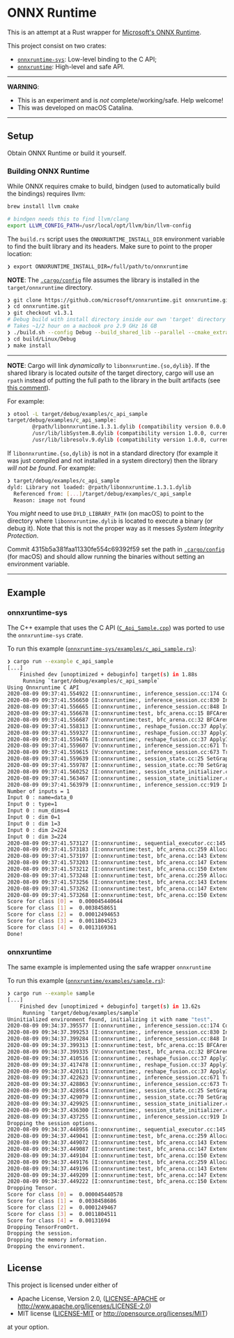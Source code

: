 # ONNX Runtime

This is an attempt at a Rust wrapper for
[Microsoft's ONNX Runtime](https://github.com/microsoft/onnxruntime).

This project consist on two crates:

* [`onnxruntime-sys`](onnxruntime-sys): Low-level binding to the C API;
* [`onnxruntime`](onnxruntime): High-level and safe API.

---

**WARNING**:

* This is an experiment and is _not_ complete/working/safe. Help welcome!
* This was developed on macOS Catalina.

---

## Setup

Obtain ONNX Runtime or build it yourself.

### Building ONNX Runtime

While ONNX requires cmake to build, bindgen (used to automatically build the bindings) requires
llvm:

```sh
brew install llvm cmake

# bindgen needs this to find llvm/clang
export LLVM_CONFIG_PATH=/usr/local/opt/llvm/bin/llvm-config
```

The `build.rs` script uses the `ONNXRUNTIME_INSTALL_DIR` environment variable to
find the built library and its headers. Make sure to point to the proper location:

```sh
❯ export ONNXRUNTIME_INSTALL_DIR=/full/path/to/onnxruntime
```

**NOTE**: The [`.cargo/config`](.cargo/config) file assumes the library is installed
          in the `target/onnxruntime` directory.

```sh
❯ git clone https://github.com/microsoft/onnxruntime.git onnxruntime.git
❯ cd onnxruntime.git
❯ git checkout v1.3.1
# Debug build with install directory inside our own 'target' directory
# Takes ~1/2 hour on a macbook pro 2.9 GHz 16 GB
❯ ./build.sh --config Debug --build_shared_lib --parallel --cmake_extra_defines="CMAKE_INSTALL_PREFIX=../../../../target/onnxruntime"
❯ cd build/Linux/Debug
❯ make install
```

---

**NOTE**: Cargo will link _dynamically_ to `libonnxruntime.{so,dylib}`. If the shared library is
located _outsite_ of the target directory, cargo will use an `rpath` instead of putting the full
path to the library in the built artifacts (see [this comment](https://github.com/rust-lang/cargo/issues/4421#issuecomment-325209304)).

For example:

```sh
❯ otool -L target/debug/examples/c_api_sample
target/debug/examples/c_api_sample:
        @rpath/libonnxruntime.1.3.1.dylib (compatibility version 0.0.0, current version 1.3.1)
        /usr/lib/libSystem.B.dylib (compatibility version 1.0.0, current version 1281.100.1)
        /usr/lib/libresolv.9.dylib (compatibility version 1.0.0, current version 1.0.0)
```

If `libonnxruntime.{so,dylib}` is not in a standard
directory (for example it was just compiled and not installed in a system directory) then
the library _will not be found_. For example:

```sh
❯ target/debug/examples/c_api_sample
dyld: Library not loaded: @rpath/libonnxruntime.1.3.1.dylib
  Referenced from: [...]/target/debug/examples/c_api_sample
  Reason: image not found
```

You _might_ need to use `DYLD_LIBRARY_PATH` (on macOS) to point to the directory where
`libonnxruntime.dylib` is located to execute a binary (or debug it). Note that this is not
the proper way as it messes _System Integrity Protection_.

Commit 4315b5a381faa11330fe554c69392f59 set the path in
[`.cargo/config`](.cargo/config) (for macOS) and should allow running the
binaries without setting an environment variable.

---

## Example

### onnxruntime-sys

The C++ example that uses the C API
([`C_Api_Sample.cpp`](https://github.com/microsoft/onnxruntime/blob/v1.3.1/csharp/test/Microsoft.ML.OnnxRuntime.EndToEndTests.Capi/C_Api_Sample.cpp))
was ported to use the `onnxruntime-sys` crate.

To run this example ([`onnxruntime-sys/examples/c_api_sample.rs`](onnxruntime-sys/examples/c_api_sample.rs)):

```sh
❯ cargo run --example c_api_sample
[...]
    Finished dev [unoptimized + debuginfo] target(s) in 1.88s
     Running `target/debug/examples/c_api_sample`
Using Onnxruntime C API
2020-08-09 09:37:41.554922 [I:onnxruntime:, inference_session.cc:174 ConstructorCommon] Creating and using per session threadpools since use_per_session_threads_ is true
2020-08-09 09:37:41.556650 [I:onnxruntime:, inference_session.cc:830 Initialize] Initializing session.
2020-08-09 09:37:41.556665 [I:onnxruntime:, inference_session.cc:848 Initialize] Adding default CPU execution provider.
2020-08-09 09:37:41.556678 [I:onnxruntime:test, bfc_arena.cc:15 BFCArena] Creating BFCArena for Cpu
2020-08-09 09:37:41.556687 [V:onnxruntime:test, bfc_arena.cc:32 BFCArena] Creating 21 bins of max chunk size 256 to 268435456
2020-08-09 09:37:41.558313 [I:onnxruntime:, reshape_fusion.cc:37 ApplyImpl] Total fused reshape node count: 0
2020-08-09 09:37:41.559327 [I:onnxruntime:, reshape_fusion.cc:37 ApplyImpl] Total fused reshape node count: 0
2020-08-09 09:37:41.559476 [I:onnxruntime:, reshape_fusion.cc:37 ApplyImpl] Total fused reshape node count: 0
2020-08-09 09:37:41.559607 [V:onnxruntime:, inference_session.cc:671 TransformGraph] Node placements
2020-08-09 09:37:41.559615 [V:onnxruntime:, inference_session.cc:673 TransformGraph] All nodes have been placed on [CPUExecutionProvider].
2020-08-09 09:37:41.559639 [I:onnxruntime:, session_state.cc:25 SetGraph] SaveMLValueNameIndexMapping
2020-08-09 09:37:41.559787 [I:onnxruntime:, session_state.cc:70 SetGraph] Done saving OrtValue mappings.
2020-08-09 09:37:41.560252 [I:onnxruntime:, session_state_initializer.cc:178 SaveInitializedTensors] Saving initialized tensors.
2020-08-09 09:37:41.563467 [I:onnxruntime:, session_state_initializer.cc:223 SaveInitializedTensors] Done saving initialized tensors
2020-08-09 09:37:41.563979 [I:onnxruntime:, inference_session.cc:919 Initialize] Session successfully initialized.
Number of inputs = 1
Input 0 : name=data_0
Input 0 : type=1
Input 0 : num_dims=4
Input 0 : dim 0=1
Input 0 : dim 1=3
Input 0 : dim 2=224
Input 0 : dim 3=224
2020-08-09 09:37:41.573127 [I:onnxruntime:, sequential_executor.cc:145 Execute] Begin execution
2020-08-09 09:37:41.573183 [I:onnxruntime:test, bfc_arena.cc:259 AllocateRawInternal] Extending BFCArena for Cpu. bin_num:13 rounded_bytes:3154176
2020-08-09 09:37:41.573197 [I:onnxruntime:test, bfc_arena.cc:143 Extend] Extended allocation by 4194304 bytes.
2020-08-09 09:37:41.573203 [I:onnxruntime:test, bfc_arena.cc:147 Extend] Total allocated bytes: 9137152
2020-08-09 09:37:41.573212 [I:onnxruntime:test, bfc_arena.cc:150 Extend] Allocated memory at 0x7fb7d6cb7000 to 0x7fb7d70b7000
2020-08-09 09:37:41.573248 [I:onnxruntime:test, bfc_arena.cc:259 AllocateRawInternal] Extending BFCArena for Cpu. bin_num:8 rounded_bytes:65536
2020-08-09 09:37:41.573256 [I:onnxruntime:test, bfc_arena.cc:143 Extend] Extended allocation by 4194304 bytes.
2020-08-09 09:37:41.573262 [I:onnxruntime:test, bfc_arena.cc:147 Extend] Total allocated bytes: 13331456
2020-08-09 09:37:41.573268 [I:onnxruntime:test, bfc_arena.cc:150 Extend] Allocated memory at 0x7fb7d70b7000 to 0x7fb7d74b7000
Score for class [0] =  0.000045440644
Score for class [1] =  0.0038458651
Score for class [2] =  0.00012494653
Score for class [3] =  0.0011804523
Score for class [4] =  0.0013169361
Done!
```

### onnxruntime

The same example is implemented using the safe wrapper `onnxruntime`

To run this example ([`onnxruntime/examples/sample.rs`](onnxruntime/examples/sample.rs)):

```sh
❯ cargo run --example sample
[...]
    Finished dev [unoptimized + debuginfo] target(s) in 13.62s
     Running `target/debug/examples/sample`
Uninitialized environment found, initializing it with name "test".
2020-08-09 09:34:37.395577 [I:onnxruntime:, inference_session.cc:174 ConstructorCommon] Creating and using per session threadpools since use_per_session_threads_ is true
2020-08-09 09:34:37.399253 [I:onnxruntime:, inference_session.cc:830 Initialize] Initializing session.
2020-08-09 09:34:37.399284 [I:onnxruntime:, inference_session.cc:848 Initialize] Adding default CPU execution provider.
2020-08-09 09:34:37.399313 [I:onnxruntime:test, bfc_arena.cc:15 BFCArena] Creating BFCArena for Cpu
2020-08-09 09:34:37.399335 [V:onnxruntime:test, bfc_arena.cc:32 BFCArena] Creating 21 bins of max chunk size 256 to 268435456
2020-08-09 09:34:37.410516 [I:onnxruntime:, reshape_fusion.cc:37 ApplyImpl] Total fused reshape node count: 0
2020-08-09 09:34:37.417478 [I:onnxruntime:, reshape_fusion.cc:37 ApplyImpl] Total fused reshape node count: 0
2020-08-09 09:34:37.420131 [I:onnxruntime:, reshape_fusion.cc:37 ApplyImpl] Total fused reshape node count: 0
2020-08-09 09:34:37.422623 [V:onnxruntime:, inference_session.cc:671 TransformGraph] Node placements
2020-08-09 09:34:37.428863 [V:onnxruntime:, inference_session.cc:673 TransformGraph] All nodes have been placed on [CPUExecutionProvider].
2020-08-09 09:34:37.428954 [I:onnxruntime:, session_state.cc:25 SetGraph] SaveMLValueNameIndexMapping
2020-08-09 09:34:37.429079 [I:onnxruntime:, session_state.cc:70 SetGraph] Done saving OrtValue mappings.
2020-08-09 09:34:37.429925 [I:onnxruntime:, session_state_initializer.cc:178 SaveInitializedTensors] Saving initialized tensors.
2020-08-09 09:34:37.436300 [I:onnxruntime:, session_state_initializer.cc:223 SaveInitializedTensors] Done saving initialized tensors
2020-08-09 09:34:37.437255 [I:onnxruntime:, inference_session.cc:919 Initialize] Session successfully initialized.
Dropping the session options.
2020-08-09 09:34:37.448956 [I:onnxruntime:, sequential_executor.cc:145 Execute] Begin execution
2020-08-09 09:34:37.449041 [I:onnxruntime:test, bfc_arena.cc:259 AllocateRawInternal] Extending BFCArena for Cpu. bin_num:13 rounded_bytes:3154176
2020-08-09 09:34:37.449072 [I:onnxruntime:test, bfc_arena.cc:143 Extend] Extended allocation by 4194304 bytes.
2020-08-09 09:34:37.449087 [I:onnxruntime:test, bfc_arena.cc:147 Extend] Total allocated bytes: 9137152
2020-08-09 09:34:37.449104 [I:onnxruntime:test, bfc_arena.cc:150 Extend] Allocated memory at 0x7fb3b9585000 to 0x7fb3b9985000
2020-08-09 09:34:37.449176 [I:onnxruntime:test, bfc_arena.cc:259 AllocateRawInternal] Extending BFCArena for Cpu. bin_num:8 rounded_bytes:65536
2020-08-09 09:34:37.449196 [I:onnxruntime:test, bfc_arena.cc:143 Extend] Extended allocation by 4194304 bytes.
2020-08-09 09:34:37.449209 [I:onnxruntime:test, bfc_arena.cc:147 Extend] Total allocated bytes: 13331456
2020-08-09 09:34:37.449222 [I:onnxruntime:test, bfc_arena.cc:150 Extend] Allocated memory at 0x7fb3b9985000 to 0x7fb3b9d85000
Dropping Tensor.
Score for class [0] =  0.000045440578
Score for class [1] =  0.0038458686
Score for class [2] =  0.0001249467
Score for class [3] =  0.0011804511
Score for class [4] =  0.00131694
Dropping TensorFromOrt.
Dropping the session.
Dropping the memory information.
Dropping the environment.
```

## License

This project is licensed under either of

* Apache License, Version 2.0, ([LICENSE-APACHE](LICENSE-APACHE) or
  http://www.apache.org/licenses/LICENSE-2.0)
* MIT license ([LICENSE-MIT](LICENSE-MIT) or
  http://opensource.org/licenses/MIT)

at your option.
